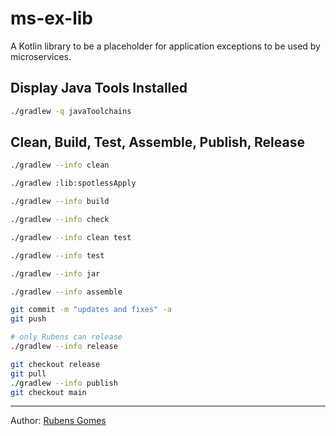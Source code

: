 # ms-ex-lib
A Kotlin library to be a placeholder for application exceptions to be used by
microservices.

## Display Java Tools Installed

```bash
./gradlew -q javaToolchains
```

## Clean, Build, Test, Assemble, Publish, Release

```bash
./gradlew --info clean
```

```bash
./gradlew :lib:spotlessApply
```

```bash
./gradlew --info build
```

```bash
./gradlew --info check
```

```bash
./gradlew --info clean test
```

```bash
./gradlew --info test
```

```bash
./gradlew --info jar
```

```bash
./gradlew --info assemble
```

```bash
git commit -m "updates and fixes" -a
git push
```

```bash
# only Rubens can release
./gradlew --info release
```

```bash
git checkout release
git pull
./gradlew --info publish
git checkout main
```

---
Author:  [Rubens Gomes](https://rubensgomes.com/)
